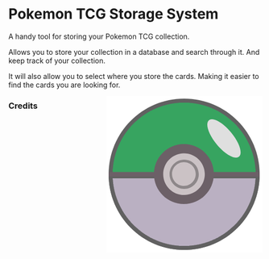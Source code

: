 # Pokemon TCG Storage System
<p style="width:700px">A handy tool for storing your Pokemon TCG collection.

Allows you to store your collection in a database and search through it. And keep track of your collection. 

It will also allow you to select where you store the cards. Making it easier to find the cards you are looking for.</p>
<img src="assets/icon.png" style="float: right;">

### Credits
